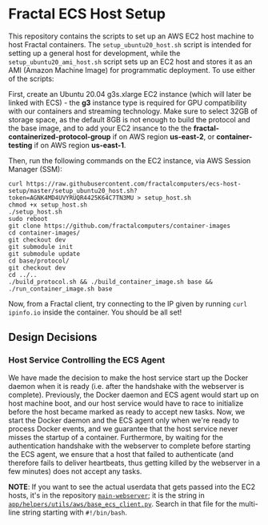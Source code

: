 # Fractal ECS Host Setup

This repository contains the scripts to set up an AWS EC2 host machine to host Fractal containers. The `setup_ubuntu20_host.sh` script is intended for setting up a general host for development, while the `setup_ubuntu20_ami_host.sh` script sets up an EC2 host and stores it as an AMI (Amazon Machine Image) for programmatic deployment. To use either of the scripts:

First, create an Ubuntu 20.04 g3s.xlarge EC2 instance (which will later be linked with ECS) - the **g3** instance type is required for GPU compatibility with our containers and streaming technology. Make sure to select 32GB of storage space, as the default 8GB is not enough to build the protocol and the base image, and to add your EC2 insance to the the **fractal-containerized-protocol-group** if on AWS region **us-east-2**, or **container-testing** if on AWS region **us-east-1**.

Then, run the following commands on the EC2 instance, via AWS Session Manager (SSM):

```
curl https://raw.githubusercontent.com/fractalcomputers/ecs-host-setup/master/setup_ubuntu20_host.sh?token=AGNK4MD4UVYRUQR4425K64C7TN3MU > setup_host.sh
chmod +x setup_host.sh
./setup_host.sh
sudo reboot
git clone https://github.com/fractalcomputers/container-images
cd container-images/
git checkout dev
git submodule init
git submodule update
cd base/protocol/
git checkout dev
cd ../..
./build_protocol.sh && ./build_container_image.sh base && ./run_container_image.sh base
```

Now, from a Fractal client, try connecting to the IP given by running `curl ipinfo.io` inside the container. You should be all set!

## Design Decisions

### Host Service Controlling the ECS Agent

We have made the decision to make the host service start up the Docker daemon when it is ready (i.e. after the handshake with the webserver is complete). Previously, the Docker daemon and ECS agent would start up on host machine boot, and our host service would have to race to initialize before the host became marked as ready to accept new tasks. Now, we start the Docker daemon and the ECS agent only when we're ready to process Docker events, and we guarantee that the host service never misses the startup of a container. Furthermore, by waiting for the authentication handshake with the webserver to complete before starting the ECS agent, we ensure that a host that failed to authenticate (and therefore fails to deliver heartbeats, thus getting killed by the webserver in a few minutes) does not accept any tasks.

__NOTE__: If you want to see the actual userdata that gets passed into the EC2 hosts, it's in the repository [`main-webserver`](https://github.com/fractalcomputers/main-webserver); it is the string in [`app/helpers/utils/aws/base_ecs_client.py`](https://github.com/fractalcomputers/main-webserver/blob/dev/app/helpers/utils/aws/base_ecs_client.py). Search in that file for the multi-line string starting with `#!/bin/bash`.
